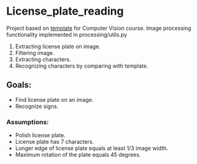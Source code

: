# License_plate_reading

Project based on [template](https://github.com/PUTvision/ImageProcessingCourse/tree/master/project_template_2020) for Computer Vision course.
Image processing functionality implemented in processing/utils.py

1. Extracting license plate on image.
2. Filtering image. 
3. Extracting characters.
4. Recognizing characters by comparing with template.




## Goals:
* Find license plate on an image. 
* Recognize signs. 

### Assumptions:
* Polish license plate.
* License plate has 7 characters.
* Longer edge of license plate equals at least 1/3 image width. 
* Maximum rotation of the plate equals 45 degrees. 


